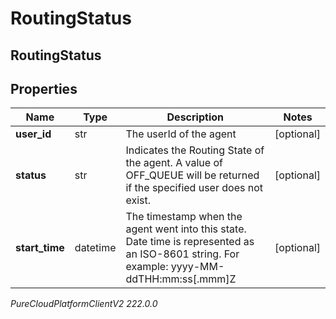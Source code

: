 # RoutingStatus

## RoutingStatus

## Properties

|Name | Type | Description | Notes|
|------------ | ------------- | ------------- | -------------|
| **user_id** | str | The userId of the agent | [optional] |
| **status** | str | Indicates the Routing State of the agent.  A value of OFF_QUEUE will be returned if the specified user does not exist. | [optional] |
| **start_time** | datetime | The timestamp when the agent went into this state. Date time is represented as an ISO-8601 string. For example: yyyy-MM-ddTHH:mm:ss[.mmm]Z | [optional] |



_PureCloudPlatformClientV2 222.0.0_
